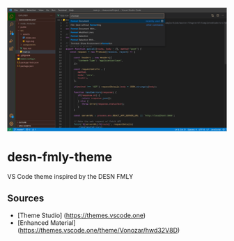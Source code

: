 ![Screenshot of Design Family Theme](https://raw.githubusercontent.com/KCaesar3/desn-fmly-theme/main/autumnVibes-commandPalette.jpeg)

# desn-fmly-theme
VS Code theme inspired by the DESN FMLY


## Sources
* [Theme Studio] (https://themes.vscode.one)
* [Enhanced Material] (https://themes.vscode.one/theme/Vonozar/hwd32V8D)
